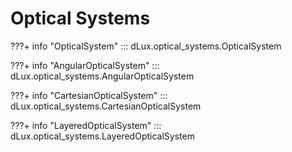 # Optical Systems

???+ info "OpticalSystem"
    ::: dLux.optical_systems.OpticalSystem

???+ info "AngularOpticalSystem"
    ::: dLux.optical_systems.AngularOpticalSystem

???+ info "CartesianOpticalSystem"
    ::: dLux.optical_systems.CartesianOpticalSystem

???+ info "LayeredOpticalSystem"
    ::: dLux.optical_systems.LayeredOpticalSystem
